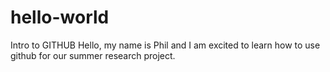 # hello-world
Intro to GITHUB
Hello, my name is Phil and I am excited to learn how to use github for our summer research project.
